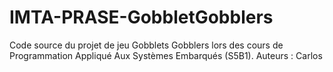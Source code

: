 # IMTA-PRASE-GobbletGobblers
Code source du projet de jeu Gobblets Gobblers lors des cours de Programmation Appliqué Aux Systèmes Embarqués (S5B1). Auteurs : Carlos
